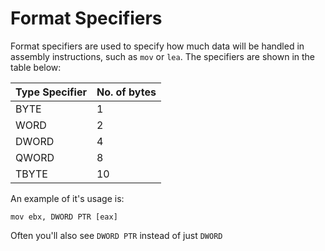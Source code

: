 # Format Specifiers

Format specifiers are used to specify how much data will be handled in assembly instructions, such as `mov` or `lea`. The specifiers are shown in the table below:

| Type Specifier | No. of bytes |
| :--- | :--- |
| BYTE | 1 |
| WORD | 2 |
| DWORD | 4 |
| QWORD | 8 |
| TBYTE | 10 |

An example of it's usage is:

```text
mov ebx, DWORD PTR [eax]
```

Often you'll also see `DWORD PTR` instead of just `DWORD`

